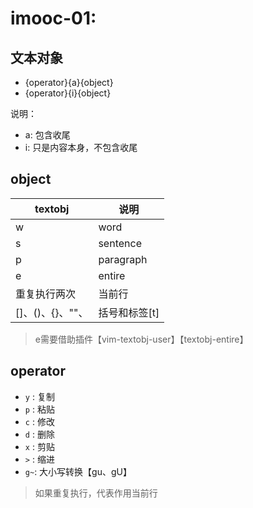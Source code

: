 # imooc-01:

## 文本对象

- {operator}{a}{object}
- {operator}{i}{object}


说明：

+ a: 包含收尾
+ i: 只是内容本身，不包含收尾

## object

| textobj                        |     说明         |
| ----------                     |  -------         |
| w                              |     word         |
| s                              |     sentence     |
| p                              |     paragraph    |
| e                              |     entire       |
| 重复执行两次                   |     当前行       |
| []、()、{}、""、<tag>          |     括号和标签[t]       |



> e需要借助插件【vim-textobj-user】【textobj-entire】


## operator

- `y` : 复制
- `p` : 粘贴
- `c` : 修改
- `d` : 删除
- `x` : 剪贴
- `>` : 缩进
- `g~`: 大小写转换【gu、gU】

> 如果重复执行，代表作用当前行







